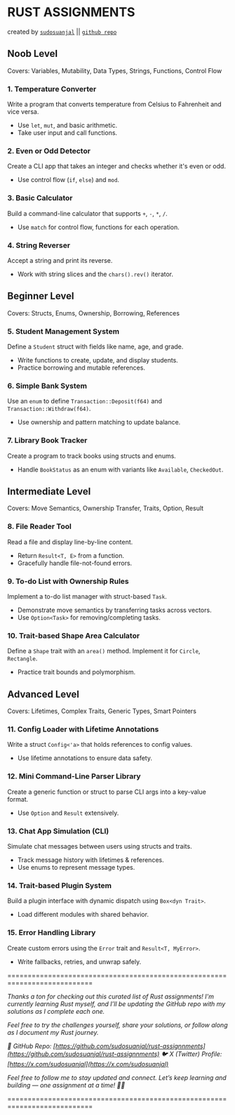 # RUST ASSIGNMENTS

created by [`sudosuanjal`](https://x.com/sudosuanjal)  ||  [`github repo`](https://github.com/sudosuanjal/rust-assignnments)

## **Noob Level**

Covers: Variables, Mutability, Data Types, Strings, Functions, Control Flow

### **1. Temperature Converter**

Write a program that converts temperature from Celsius to Fahrenheit and vice versa.

- Use `let`, `mut`, and basic arithmetic.
- Take user input and call functions.

### **2. Even or Odd Detector**

Create a CLI app that takes an integer and checks whether it's even or odd.

- Use control flow (`if`, `else`) and `mod`.

### **3. Basic Calculator**

Build a command-line calculator that supports `+`, `-`, `*`, `/`.

- Use `match` for control flow, functions for each operation.

### **4. String Reverser**

Accept a string and print its reverse.

- Work with string slices and the `chars().rev()` iterator.

## **Beginner Level**

Covers: Structs, Enums, Ownership, Borrowing, References

### **5. Student Management System**

Define a `Student` struct with fields like name, age, and grade.

- Write functions to create, update, and display students.
- Practice borrowing and mutable references.

### **6. Simple Bank System**

Use an `enum` to define `Transaction::Deposit(f64)` and `Transaction::Withdraw(f64)`.

- Use ownership and pattern matching to update balance.

### **7. Library Book Tracker**

Create a program to track books using structs and enums.

- Handle `BookStatus` as an enum with variants like `Available`, `CheckedOut`.

## **Intermediate Level**

Covers: Move Semantics, Ownership Transfer, Traits, Option, Result

### **8. File Reader Tool**

Read a file and display line-by-line content.

- Return `Result<T, E>` from a function.
- Gracefully handle file-not-found errors.

### **9. To-do List with Ownership Rules**

Implement a to-do list manager with struct-based `Task`.

- Demonstrate move semantics by transferring tasks across vectors.
- Use `Option<Task>` for removing/completing tasks.

### **10. Trait-based Shape Area Calculator**

Define a `Shape` trait with an `area()` method. Implement it for `Circle`, `Rectangle`.

- Practice trait bounds and polymorphism.

## Advanced Level

Covers: Lifetimes, Complex Traits, Generic Types, Smart Pointers

### **11. Config Loader with Lifetime Annotations**

Write a struct `Config<'a>` that holds references to config values.

- Use lifetime annotations to ensure data safety.

### **12. Mini Command-Line Parser Library**

Create a generic function or struct to parse CLI args into a key-value format.

- Use `Option` and `Result` extensively.

### **13. Chat App Simulation (CLI)**

Simulate chat messages between users using structs and traits.

- Track message history with lifetimes & references.
- Use enums to represent message types.

### **14. Trait-based Plugin System**

Build a plugin interface with dynamic dispatch using `Box<dyn Trait>`.

- Load different modules with shared behavior.

### **15. Error Handling Library**

Create custom errors using the `Error` trait and `Result<T, MyError>`.

- Write fallbacks, retries, and unwrap safely.

===========================================================================

*Thanks a ton for checking out this curated list of Rust assignments! I'm currently learning Rust myself, and I’ll be updating the GitHub repo with my solutions as I complete each one.*

*Feel free to try the challenges yourself, share your solutions, or follow along as I document my Rust journey.*

*🔗 GitHub Repo: [https://github.com/sudosuanjal/rust-assignnments](https://github.com/sudosuanjal/rust-assignnments)
🐦 X (Twitter) Profile: [https://x.com/sudosuanjal](https://x.com/sudosuanjal)*

*Feel free to follow me to stay updated and connect. Let’s keep learning and building — one assignment at a time! 🦀🚀*

===========================================================================
